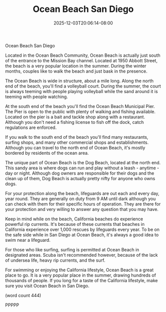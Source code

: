 ﻿---
title: "Ocean Beach San Diego"
date: 2025-12-03T20:06:14-08:00
description: "long articles Tips for Web Success"
featured_image: "/images/long articles.jpg"
tags: ["long articles"]
---

Ocean Beach San Diego

Located in the Ocean Beach Community, Ocean Beach is 
actually just south of the entrance to the Mission 
Bay channel.  Located at 1950 Abbott Street, the beach
is a very popular location in the summer.  During the
winter months, couples like to walk the beach and 
just bask in the presence.

The Ocean Beach is wide in structure, about a mile
long.  Along the north end of the beach, you'll find
a volleyball court.  During the summer, the court is
always teeming with people playing volleyball while
the sand around it is teeming with people watching.

At the south end of the beach you'll find the Ocean
Beach Municipal Pier.  The Pier is open to the public
with plenty of walking and fishing available.  Located
on the pier is a bait and tackle shop along with a 
restaurant.  Although you don't need a fishing license
to fish off the dock, catch regulations are enforced.

If you walk to the south end of the beach you'll find 
many restaurants, surfing shops, and many other commercial
shops and establishments.  Although you can travel to
the north end of Ocean Beach, it's mostly bordered by
residents of the ocean area.

The unique part of Ocean Beach is the Dog Beach, located
at the north end.  This sandy area is where dogs can
run and play without a leash - anytime - day or night.
Although dog owners are responsible for their dogs and
the clean up of them, Dog Beach is actually pretty 
nifty for anyone who owns dogs.

For your protection along the beach, lifeguards are
out each and every day, year round.  They are generally
on duty from 9 AM until dark although you can check with
them for their specific hours of operation.  They are 
there for your protection and very willing to answer
any question that you may have.

Keep in mind while on the beach, California beaches do
experience powerful rip currents.  It's because of these
currents that beaches in California experience over
1,000 rescues by lifeguards every year.  To be on the
safe side while in San Diego at Ocean Beach, it's
always a good idea to swim near a lifeguard.

For those who like surfing, surfing is permitted at
Ocean Beach in designated areas.  Scuba isn't recommended
however, because of the lack of undersea life, heavy
rip currents, and the surf.  

For swimming or enjoying the California lifestyle, Ocean
Beach is a great place to go.  It is a very popular
place in the summer, drawing hundreds of thousands of
people.  If you long for a taste of the California 
lifestyle, make sure you visit Ocean Beach in San 
Diego.

(word count 444)

PPPPP
